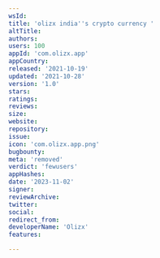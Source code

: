 ```yaml
---
wsId: 
title: 'olizx india''s crypto currency '
altTitle: 
authors: 
users: 100
appId: 'com.olizx.app'
appCountry: 
released: '2021-10-19'
updated: '2021-10-28'
version: '1.0'
stars: 
ratings: 
reviews: 
size: 
website: 
repository: 
issue: 
icon: 'com.olizx.app.png'
bugbounty: 
meta: 'removed'
verdict: 'fewusers'
appHashes: 
date: '2023-11-02'
signer: 
reviewArchive: 
twitter: 
social: 
redirect_from: 
developerName: 'Olizx'
features: 

---
```


